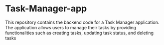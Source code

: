 # Task-Manager-app
This repository contains the backend code for a Task Manager application. The application allows users to manage their tasks by providing functionalities such as creating tasks, updating task status, and deleting tasks

